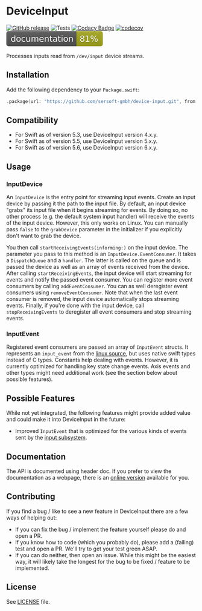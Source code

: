 # DeviceInput

[![GitHub release](https://img.shields.io/github/release/sersoft-gmbh/device-input.svg?style=flat)](https://github.com/sersoft-gmbh/device-input/releases/latest)
![Tests](https://github.com/sersoft-gmbh/device-input/workflows/Tests/badge.svg)
[![Codacy Badge](https://app.codacy.com/project/badge/Grade/1c5dcd572904497db008ad2eb49e7a59)](https://www.codacy.com/gh/sersoft-gmbh/device-input/dashboard?utm_source=github.com&amp;utm_medium=referral&amp;utm_content=sersoft-gmbh/device-input&amp;utm_campaign=Badge_Grade)
[![codecov](https://codecov.io/gh/sersoft-gmbh/device-input/branch/master/graph/badge.svg?token=LXIl04FQV7)](https://codecov.io/gh/sersoft-gmbh/device-input)
[![jazzy](https://raw.githubusercontent.com/sersoft-gmbh/device-input/gh-pages/badge.svg?sanitize=true)](https://sersoft-gmbh.github.io/device-input)

Processes inputs read from `/dev/input` device streams.

## Installation

Add the following dependency to your `Package.swift`:
```swift
.package(url: "https://github.com/sersoft-gmbh/device-input.git", from: "6.0.0"),
```

## Compatibility

-   For Swift as of version 5.3, use DeviceInput version 4.x.y.
-   For Swift as of version 5.5, use DeviceInput version 5.x.y.
-   For Swift as of version 5.6, use DeviceInput version 6.x.y.

## Usage

### InputDevice

An `InputDevice` is the entry point for streaming input events. Create an input device by passing it the path to the input file. By default, an input device "grabs" its input file when it begins streaming for events. By doing so, no other process (e.g. the default system input handler) will receive the events of the input device. However, this only works on Linux. You can manually pass `false` to the `grabDevice` parameter in the initializer if you explicitly don't want to grab the device.

You then call `startReceivingEvents(informing:)` on the input device. The parameter you pass to this method is an `InputDevice.EventConsumer`. It takes a `DispatchQueue` and a `handler`. The latter is called on the queue and is passed the device as well as an array of events received from the device. After calling `startReceivingEvents`, the input device will start streaming for events and notify the passed event consumer. You can register more event consumers by calling `addEventConsumer`. You can as well deregister event consumers using `removeEventConsumer`. Note that when the last event consumer is removed, the input device automatically stops streaming events.
Finally, if you're done with the input device, call `stopReceivingEvents` to deregister all event consumers and stop streaming events.

### InputEvent

Registered event consumers are passed an array of `InputEvent` structs. It represents an `input_event` from the [linux source](https://git.kernel.org/pub/scm/linux/kernel/git/torvalds/linux.git/tree/include/uapi/linux/input.h), but uses native swift types instead of C types. Constants help dealing with events. However, it is currently optimized for handling key state change events. Axis events and other types might need additional work (see the section below about possible features). 

## Possible Features

While not yet integrated, the following features might provide added value and could make it into DeviceInput in the future:

-   Improved `InputEvent` that is optimized for the various kinds of events sent by the [input subsystem](https://www.kernel.org/doc/html/latest/input/input_uapi.html).

## Documentation

The API is documented using header doc. If you prefer to view the documentation as a webpage, there is an [online version](https://sersoft-gmbh.github.io/device-input) available for you.

## Contributing

If you find a bug / like to see a new feature in DeviceInput there are a few ways of helping out:

-   If you can fix the bug / implement the feature yourself please do and open a PR.
-   If you know how to code (which you probably do), please add a (failing) test and open a PR. We'll try to get your test green ASAP.
-   If you can do neither, then open an issue. While this might be the easiest way, it will likely take the longest for the bug to be fixed / feature to be implemented.

## License

See [LICENSE](./LICENSE) file.
